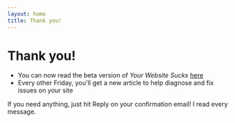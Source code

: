 ```yaml
---
layout: home
title: Thank you!
---
```


# Thank you!

- You can now read the beta version of _Your Website Sucks_ [here](https://helpthisbook.com/briandavidhall/your-website-sucks)
- Every other Friday, you'll get a new article to help diagnose and fix issues on your site

If you need anything, just hit Reply on your confirmation email! I read every message.

